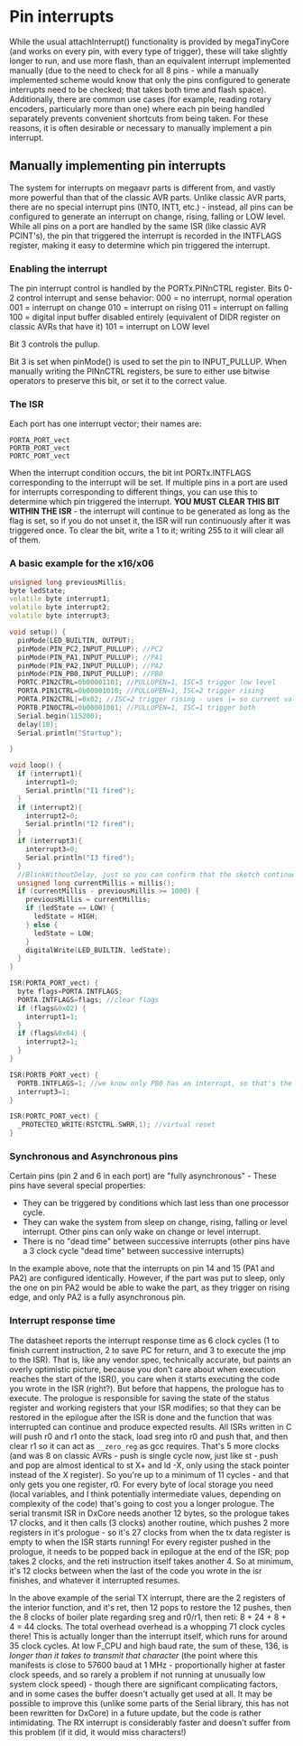 # Pin interrupts
While the usual attachInterrupt() functionality is provided by megaTinyCore (and works on every pin, with every type of trigger), these will take slightly longer to run, and use more flash, than an equivalent interrupt implemented manually (due to the need to check for all 8 pins - while a manually implemented scheme would know that only the pins configured to generate interrupts need to be checked; that takes both time and flash space). Additionally, there are common use cases (for example, reading rotary encoders, particularly more than one) where each pin being handled separately prevents convenient shortcuts from being taken. For these reasons, it is often desirable or necessary to manually implement a pin interrupt.

## Manually implementing pin interrupts
The system for interrupts on megaavr parts is different from, and vastly more powerful than that of the classic AVR parts. Unlike classic AVR parts, there are no special interrupt pins (INT0, INT1, etc.) - instead, all pins can be configured to generate an interrupt on change, rising, falling or LOW level. While all pins on a port are handled by the same ISR (like classic AVR PCINT's), the pin that triggered the interrupt is recorded in the INTFLAGS register, making it easy to determine which pin triggered the interrupt.

### Enabling the interrupt
The pin interrupt control is handled by the PORTx.PINnCTRL register.
Bits 0-2 control interrupt and sense behavior:
000 = no interrupt, normal operation
001 = interrupt on change
010 = interrupt on rising
011 = interrupt on falling
100 = digital input buffer disabled entirely (equivalent of DIDR register on classic AVRs that have it)
101 = interrupt on LOW level

Bit 3 controls the pullup.

Bit 3 is set when pinMode() is used to set the pin to INPUT_PULLUP. When manually writing the PINnCTRL registers, be sure to either use bitwise operators to preserve this bit, or set it to the correct value.

### The ISR
Each port has one interrupt vector; their names are:

    PORTA_PORT_vect
    PORTB_PORT_vect
    PORTC_PORT_vect

When the interrupt condition occurs, the bit int PORTx.INTFLAGS corresponding to the interrupt will be set. If multiple pins in a port are used for interrupts corresponding to different things, you can use this to determine which pin triggered the interrupt. **YOU MUST CLEAR THIS BIT WITHIN THE ISR** - the interrupt will continue to be generated as long as the flag is set, so if you do not unset it, the ISR will run continuously after it was triggered once. To clear the bit, write a 1 to it; writing 255 to it will clear all of them.

### A basic example for the x16/x06

```cpp
unsigned long previousMillis;
byte ledState;
volatile byte interrupt1;
volatile byte interrupt2;
volatile byte interrupt3;

void setup() {
  pinMode(LED_BUILTIN, OUTPUT);
  pinMode(PIN_PC2,INPUT_PULLUP); //PC2
  pinMode(PIN_PA1,INPUT_PULLUP); //PA1
  pinMode(PIN_PA2,INPUT_PULLUP); //PA2
  pinMode(PIN_PB0,INPUT_PULLUP); //PB0
  PORTC.PIN2CTRL=0b00001101; //PULLUPEN=1, ISC=5 trigger low level
  PORTA.PIN1CTRL=0b00001010; //PULLUPEN=1, ISC=2 trigger rising
  PORTA.PIN2CTRL|=0x02; //ISC=2 trigger rising - uses |= so current value of
  PORTB.PIN0CTRL=0b00001001; //PULLUPEN=1, ISC=1 trigger both
  Serial.begin(115200);
  delay(10);
  Serial.println("Startup");

}

void loop() {
  if (interrupt1){
    interrupt1=0;
    Serial.println("I1 fired");
  }
  if (interrupt2){
    interrupt2=0;
    Serial.println("I2 fired");
  }
  if (interrupt3){
    interrupt3=0;
    Serial.println("I3 fired");
  }
  //BlinkWithoutDelay, just so you can confirm that the sketch continues to run.
  unsigned long currentMillis = millis();
  if (currentMillis - previousMillis >= 1000) {
    previousMillis = currentMillis;
    if (ledState == LOW) {
      ledState = HIGH;
    } else {
      ledState = LOW;
    }
    digitalWrite(LED_BUILTIN, ledState);
  }
}

ISR(PORTA_PORT_vect) {
  byte flags=PORTA.INTFLAGS;
  PORTA.INTFLAGS=flags; //clear flags
  if (flags&0x02) {
    interrupt1=1;
  }
  if (flags&0x04) {
    interrupt2=1;
  }
}

ISR(PORTB_PORT_vect) {
  PORTB.INTFLAGS=1; //we know only PB0 has an interrupt, so that's the only flag that could be set.
  interrupt3=1;
}

ISR(PORTC_PORT_vect) {
  _PROTECTED_WRITE(RSTCTRL.SWRR,1); //virtual reset
}
```

### Synchronous and Asynchronous pins
Certain pins (pin 2 and 6 in each port) are "fully asynchronous" - These pins have several special properties:
* They can be triggered by conditions which last less than one processor cycle.
* They can wake the system from sleep on change, rising, falling or level interrupt. Other pins can only wake on change or level interrupt.
* There is no "dead time" between successive interrupts (other pins have a 3 clock cycle "dead time" between successive interrupts)

In the example above, note that the interrupts on pin 14 and 15 (PA1 and PA2) are configured identically. However, if the part was put to sleep, only the one on pin PA2 would be able to wake the part, as they trigger on rising edge, and only PA2 is a fully asynchronous pin.

### Interrupt response time
The datasheet reports the interrupt response time as 6 clock cycles (1 to finish current instruction, 2 to save PC for return, and 3 to execute the jmp to the ISR). That is, like any vendor spec, technically accurate, but paints an overly optimistic picture, because you don't care about when execution reaches the start of the ISR(), you care when it starts executing the code you wrote in the ISR (right?). But before that happens, the prologue has to execute. The prologue is responsible for saving the state of the status register and working registers that your ISR modifies; so that they can be restored in the epilogue after the ISR is done and the function that was interrupted can continue and produce expected results. All ISRs written in C will push r0 and r1 onto the stack, load sreg into r0 and push that, and then clear r1 so it can act as `__zero_reg` as gcc requires. That's 5 more clocks (and was 8 on classic AVRs - push is single cycle now, just like st - push and pop are almost identical to st X+ and ld -X, only using the stack pointer instead of the X register). So you're up to a minimum of 11 cycles - and that only gets you one register, r0. For every byte of local storage you need (local variables, and I think potentially intermediate values, depending on complexity of the code) that's going to cost you a longer prologue. The serial transmit ISR in DxCore needs another 12 bytes, so the prologue takes 17 clocks, and it then calls (3 clocks) another routine, which pushes 2 more registers in it's prologue - so it's 27 clocks from when the tx data register is empty to when the ISR starts running! For every register pushed in the prologue, it needs to be popped back in epilogue at the end of the ISR; pop takes 2 clocks, and the reti instruction itself takes another 4. So at minimum, it's 12 clocks between when the last of the code you wrote in the isr finishes, and whatever it interrupted resumes.

In the above example of the serial TX interrupt, there are the 2 registers of the interior function, and it's ret, then 12 pops to restore the 12 pushes, then the 8 clocks of boiler plate regarding sreg and r0/r1, then reti: 8 + 24 + 8 + 4 = 44 clocks. The total overhead overhead is a whopping 71 clock cycles there! This is actually longer than the interrupt itself, which runs for around 35 clock cycles. At low F_CPU and high baud rate, the sum of these, 136, is *longer than it takes to transmit that character* (the point where this manifests is close to 57600 baud at 1 MHz - proportionally higher at faster clock speeds, and so rarely a problem if not running at unusually low system clock speed) - though there are significant complicating factors, and in some cases the buffer doesn't actually get used at all. It may be possible to improve this (unlike some parts of the Serial library, this has not been rewritten for DxCore) in a future update, but the code is rather intimidating. The RX interrupt is considerably faster and doesn't suffer from this problem (if it did, it would miss characters!)
